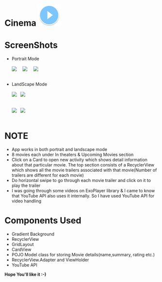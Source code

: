 # Cinema <img src="app/src/main/res/mipmap-hdpi/ic_launcher.png" />

# ScreenShots
- Portrait Mode </br></br>
<img src="https://firebasestorage.googleapis.com/v0/b/delhi06-31a81.appspot.com/o/lm0.jpg?alt=media&token=e85d0730-51ac-4259-8514-6a1d9d94394f"  
width = 250>&nbsp;&nbsp;&nbsp;&nbsp;
<img src="https://firebasestorage.googleapis.com/v0/b/delhi06-31a81.appspot.com/o/lm1.jpg?alt=media&token=795892b7-77ee-4d46-b03a-cec33ce2719a"  
width = 250>&nbsp;&nbsp;&nbsp;&nbsp;
<img src="https://firebasestorage.googleapis.com/v0/b/delhi06-31a81.appspot.com/o/lm2.jpg?alt=media&token=c43da333-316b-47b8-87f3-93a8ca6e4609"  
width = 250>&nbsp;&nbsp; </br></br>

- LandScape Mode </br></br>
<img src="https://firebasestorage.googleapis.com/v0/b/delhi06-31a81.appspot.com/o/lm3.jpg?alt=media&token=aeccd0d3-fae3-4411-a0bb-489fa4c7ddf5"  
width = 420>&nbsp;&nbsp;
<img src="https://firebasestorage.googleapis.com/v0/b/delhi06-31a81.appspot.com/o/lm4.jpg?alt=media&token=9371dfa5-3b56-4127-8609-756537d3aaf2"  
width = 420></br></br></br>
<img src="https://firebasestorage.googleapis.com/v0/b/delhi06-31a81.appspot.com/o/lm5.jpg?alt=media&token=e7807166-1a43-45f6-85c8-66a40d8c9e4f"  
width = 420>&nbsp;&nbsp;
<img src="https://firebasestorage.googleapis.com/v0/b/delhi06-31a81.appspot.com/o/lm6.jpg?alt=media&token=352c7f0b-68bb-46ff-87d7-36d5b24c53ec"  
width = 420>&nbsp;&nbsp; </br></br>

# NOTE
- App works in both portrait and landscape mode
- 8 movies each under In theaters & Upcoming Movies section
- Click on a Card to open new activity which shows detail information about that particular movie. The top section consists of a 
RecyclerView which shows all the movie trailers associated with that movie(Number of trailers are different for each movie) 
- Do horizontal swipe to go through each movie trailer and click on it to play the trailer
- I was going through some videos on ExoPlayer library & I came to know that YouTube API also uses it internally. So I have used YouTube API
for video handling

# Components Used
- Gradient Background
- RecyclerView
- GridLayout
- CardView
- POJO Model class for storing Movie details(name,summary, rating etc.)
- RecyclerView.Adapter and ViewHolder
- YouTube API

<b> Hope You'll like it :-)
